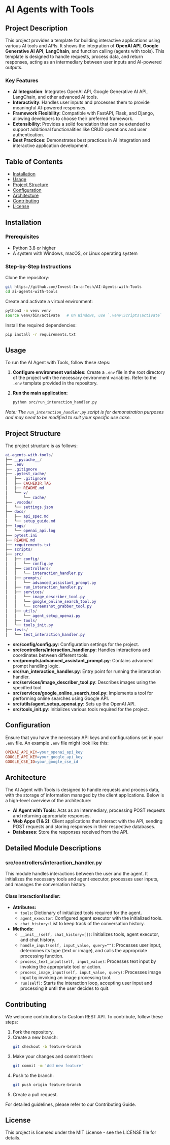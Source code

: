 # AI Agents with Tools

## Project Description
This project provides a template for building interactive applications using various AI tools and APIs. It shows the integration of **OpenAI API**, **Google Generative AI API**, **LangChain**, and function calling (agents with tools). This template is designed to handle requests, process data, and return responses, acting as an intermediary between user inputs and AI-powered outputs.

### Key Features
- **AI Integration**: Integrates OpenAI API, Google Generative AI API, LangChain, and other advanced AI tools.
- **Interactivity**: Handles user inputs and processes them to provide meaningful AI-powered responses.
- **Framework Flexibility**: Compatible with FastAPI, Flask, and Django, allowing developers to choose their preferred framework.
- **Extensibility**: Provides a solid foundation that can be extended to support additional functionalities like CRUD operations and user authentication.
- **Best Practices**: Demonstrates best practices in AI integration and interactive application development.



## Table of Contents
- [Installation](#installation)
- [Usage](#usage)
- [Project Structure](#project-structure)
- [Configuration](#configuration)
- [Architecture](#architecture)
- [Contributing](#contributing)
- [License](#license)

## Installation

### Prerequisites
- Python 3.8 or higher
- A system with Windows, macOS, or Linux operating system

### Step-by-Step Instructions
Clone the repository:

```sh
git https://github.com/Invest-In-a-Tech/AI-Agents-with-Tools
cd ai-agents-with-tools
```

Create and activate a virtual environment:

```sh
python3 -m venv venv
source venv/bin/activate   # On Windows, use `.venv\Scripts\activate`
```

Install the required dependencies:

```sh
pip install -r requirements.txt
```

## Usage
To run the AI Agent with Tools, follow these steps:

1. **Configure environment variables:**
   Create a `.env` file in the root directory of the project with the necessary environment variables. Refer to the `.env` template provided in the repository.

2. **Run the main application:**
   ```sh
   python src/run_interaction_handler.py
   ```
*Note: The `run_interaction_handler.py` script is for demonstration purposes and may need to be modified to suit your specific use case.*

## Project Structure
The project structure is as follows:

```lua
ai-agents-with-tools/
├── __pycache__/
├── .env
├── .gitignore
├── .pytest_cache/
│   ├── .gitignore
│   ├── CACHEDIR.TAG
│   ├── README.md
│   └── v/
│       └── cache/
├── .vscode/
│   └── settings.json
├── docs/
│   ├── api_spec.md
│   └── setup_guide.md
├── logs/
│   └── openai_api.log
├── pytest.ini
├── README.md
├── requirements.txt
├── scripts/
├── src/
│   ├── config/
│   │   └── config.py
│   ├── controllers/
│   │   └── interaction_handler.py
│   ├── prompts/
│   │   └── advanced_assistant_prompt.py
│   ├── run_interaction_handler.py
│   ├── services/
│   │   └── image_describer_tool.py
│   │   └── google_online_search_tool.py
│   │   └── screenshot_grabber_tool.py
│   ├── utils/
│   │   └── agent_setup_openai.py
│   ├── tools/
│   └── tools_init.py
├── tests/
│   └── test_interaction_handler.py
```

- **src/config/config.py**: Configuration settings for the project.
- **src/controllers/interaction_handler.py**: Handles interactions and coordinates between different tools.
- **src/prompts/advanced_assistant_prompt.py**: Contains advanced prompt handling logic.
- **src/run_interaction_handler.py**: Entry point for running the interaction handler.
- **src/services/image_describer_tool.py**: Describes images using the specified tool.
- **src/services/google_online_search_tool.py**: Implements a tool for performing online searches using Google API.
- **src/utils/agent_setup_openai.py**: Sets up the OpenAI API.
- **src/tools_init.py**: Initializes various tools required for the project.

## Configuration
Ensure that you have the necessary API keys and configurations set in your `.env` file. An example `.env` file might look like this:

```makefile
OPENAI_API_KEY=your_openai_api_key
GOOGLE_API_KEY=your_google_api_key
GOOGLE_CSE_ID=your_google_cse_id
```

## Architecture
The AI Agent with Tools is designed to handle requests and process data, with the storage of information managed by the client applications. Below is a high-level overview of the architecture:

- **AI Agent with Tools**: Acts as an intermediary, processing POST requests and returning appropriate responses.
- **Web Apps (1 & 2)**: Client applications that interact with the API, sending POST requests and storing responses in their respective databases.
- **Databases**: Store the responses received from the API.

## Detailed Module Descriptions

### src/controllers/interaction_handler.py
This module handles interactions between the user and the agent. It initializes the necessary tools and agent executor, processes user inputs, and manages the conversation history.

#### Class InteractionHandler:
- **Attributes:**
  - `tools`: Dictionary of initialized tools required for the agent.
  - `agent_executor`: Configured agent executor with the initialized tools.
  - `chat_history`: List to keep track of the conversation history.
- **Methods:**
  - `__init__(self, chat_history=[])`: Initializes tools, agent executor, and chat history.
  - `handle_input(self, input_value, query="")`: Processes user input, determines its type (text or image), and calls the appropriate processing function.
  - `process_text_input(self, input_value)`: Processes text input by invoking the appropriate tool or action.
  - `process_image_input(self, input_value, query)`: Processes image input by invoking an image processing tool.
  - `run(self)`: Starts the interaction loop, accepting user input and processing it until the user decides to quit.

## Contributing
We welcome contributions to Custom REST API. To contribute, follow these steps:

1. Fork the repository.
2. Create a new branch:
   ```sh
   git checkout -b feature-branch
   ```
3. Make your changes and commit them:
   ```sh
   git commit -m 'Add new feature'
   ```
4. Push to the branch:
   ```sh
   git push origin feature-branch
   ```
5. Create a pull request.

For detailed guidelines, please refer to our Contributing Guide.

## License
This project is licensed under the MIT License - see the LICENSE file for details.
